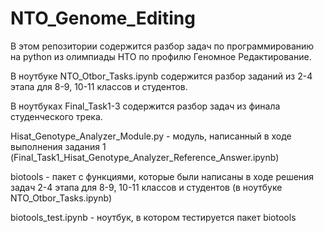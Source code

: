 # NTO_Genome_Editing
В этом репозитории содержится разбор задач по программированию на python из олимпиады НТО по профилю Геномное Редактирование.


В ноутбуке NTO_Otbor_Tasks.ipynb содержится разбор заданий из 2-4 этапа для 8-9, 10-11 классов и студентов.

В ноутбуках Final_Task1-3 содержится разбор задач из финала студенческого трека.

Hisat_Genotype_Analyzer_Module.py - модуль, написанный в ходе выполнения задания 1 (Final_Task1_Hisat_Genotype_Analyzer_Reference_Answer.ipynb)


biotools - пакет с функциями, которые были написаны в ходе решения задач 2-4 этапа для 8-9, 10-11 классов и студентов (в ноутбуке NTO_Otbor_Tasks.ipynb)

biotools_test.ipynb - ноутбук, в котором тестируется пакет biotools
